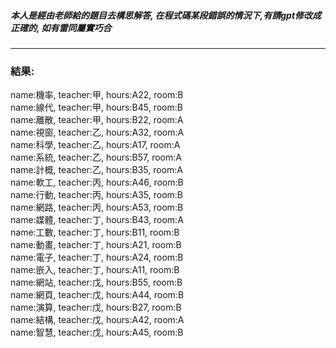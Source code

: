 ##### 本人是經由老師給的題目去構思解答, 在程式碼某段錯誤的情況下,有請gpt修改成正確的, 如有雷同屬實巧合
---
### 結果:

name:機率, teacher:甲, hours:A22, room:B<br/>
name:線代, teacher:甲, hours:B45, room:B<br/>
name:離散, teacher:甲, hours:B22, room:A<br/>
name:視窗, teacher:乙, hours:A32, room:A<br/>
name:科學, teacher:乙, hours:A17, room:A<br/>
name:系統, teacher:乙, hours:B57, room:A<br/>
name:計概, teacher:乙, hours:B35, room:A<br/>
name:軟工, teacher:丙, hours:A46, room:B<br/>
name:行動, teacher:丙, hours:A35, room:B<br/>
name:網路, teacher:丙, hours:A53, room:B<br/>
name:媒體, teacher:丁, hours:B43, room:A<br/>
name:工數, teacher:丁, hours:B11, room:B<br/>
name:動畫, teacher:丁, hours:A21, room:B<br/>
name:電子, teacher:丁, hours:A24, room:B<br/>
name:嵌入, teacher:丁, hours:A11, room:B<br/>
name:網站, teacher:戊, hours:B55, room:B<br/>
name:網頁, teacher:戊, hours:A44, room:B<br/>
name:演算, teacher:戊, hours:B27, room:B<br/>
name:結構, teacher:戊, hours:A42, room:A<br/>
name:智慧, teacher:戊, hours:A45, room:B
